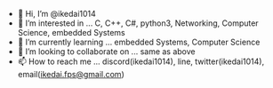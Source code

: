 - 👋 Hi, I’m @ikedai1014
- 👀 I’m interested in ... C, C++, C#, python3, Networking, Computer Science, embedded Systems
- 🌱 I’m currently learning ... embedded Systems, Computer Science
- 👯 I’m looking to collaborate on ... same as above
- 📫 How to reach me ... discord(ikedai1014), line, twitter(ikedai1014), email(ikedai.fps@gmail.com)

